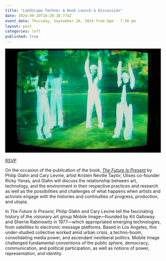 ```yaml
---
title: "Landscape Techne: A Book Launch & Discussion"
date: 2024-09-20T18:20:38.774Z
event_date: Thursday, September 26, 2024 from 6pm - 7:30 pm
layout: post
categories: left
published: true
---
```

![](/assets/img/6034_future_1.jpg)



[R﻿SVP](https://www.eventbrite.com/e/landscape-techne-a-book-launch-discussion-tickets-1003084421507?aff=oddtdtcreator)

On the occasion of the publication of the book, *[The Future Is Present](https://mitpress.mit.edu/9780262548076/the-future-is-present/)* by Philip Glahn and Cary Levine, artist Kristen Neville Taylor, Ulises co-founder Ricky Yanas, and Glahn will discuss the relationship between art, technology, and the environment in their respective practices and research as well as the possibilities and challenges of what happens when artists and activists engage with the histories and continuities of progress, production, and utopia.

In *The Future Is Present*, Philip Glahn and Cary Levine tell the fascinating history of the visionary art group Mobile Image—founded by Kit Galloway and Sherrie Rabinowitz in 1977—which appropriated emerging technologies, from satellites to electronic message platforms. Based in Los Angeles, this under-studied collective worked amid urban crisis, a techno-boom, consolidating media power, and ascendant neoliberal politics. Mobile Image challenged fundamental conventions of the public sphere, democracy, communication, and political participation, as well as notions of power, representation, and identity.